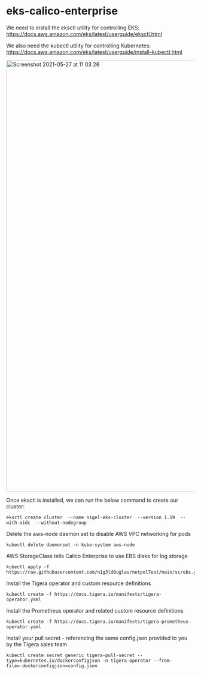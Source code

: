 # eks-calico-enterprise

We need to install the eksctl utility for controlling EKS:
https://docs.aws.amazon.com/eks/latest/userguide/eksctl.html

We also need the kubectl utility for controlling Kubernetes:
https://docs.aws.amazon.com/eks/latest/userguide/install-kubectl.html


<img width="1151" alt="Screenshot 2021-05-27 at 11 03 26" src="https://user-images.githubusercontent.com/82048393/119807824-6f56b200-bedb-11eb-8e09-b6ecb76c3a99.png">

Once eksctl is installed, we can run the below command to create our cluster:

```
eksctl create cluster  --name nigel-eks-cluster  --version 1.19  --with-oidc  --without-nodegroup
```

Delete the aws-node daemon set to disable AWS VPC networking for pods
```
kubectl delete daemonset -n kube-system aws-node
```

AWS StorageClass tells Calico Enterprise to use EBS disks for log storage
```
kubectl apply -f https://raw.githubusercontent.com/n1g3ld0uglas/netpolTest/main/sc/ebs.yaml
```

Install the Tigera operator and custom resource definitions
```
kubectl create -f https://docs.tigera.io/manifests/tigera-operator.yaml
```

Install the Prometheus operator and related custom resource definitions
```
kubectl create -f https://docs.tigera.io/manifests/tigera-prometheus-operator.yaml
```

Install your pull secret - referencing the same config.json provided to you by the Tigera sales team
```
kubectl create secret generic tigera-pull-secret --type=kubernetes.io/dockerconfigjson -n tigera-operator --from-file=.dockerconfigjson=config.json
```

